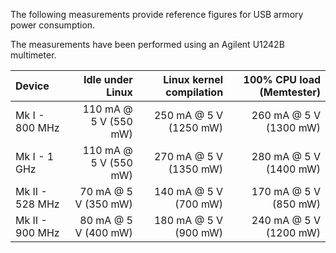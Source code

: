 The following measurements provide reference figures for USB armory power
consumption.

The measurements have been performed using an Agilent U1242B multimeter.

| Device             |      Idle under Linux | Linux kernel compilation | 100% CPU load (Memtester) |
|:-------------------|----------------------:|-------------------------:|--------------------------:|
| Mk I - 800 MHz     | 110 mA @ 5 V (550 mW) |   250 mA @ 5 V (1250 mW) |    260 mA @ 5 V (1300 mW) |
| Mk I -   1 GHz     | 110 mA @ 5 V (550 mW) |   270 mA @ 5 V (1350 mW) |    280 mA @ 5 V (1400 mW) |
| Mk II - 528 MHz    |  70 mA @ 5 V (350 mW) |   140 mA @ 5 V (700 mW)  |    170 mA @ 5 V (850 mW)  |
| Mk II - 900 MHz    |  80 mA @ 5 V (400 mW) |   180 mA @ 5 V (900 mW)  |    240 mA @ 5 V (1200 mW) |
